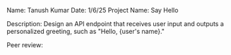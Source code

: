 Name: Tanush Kumar
Date: 1/6/25
Project Name: Say Hello

Description:  Design an API endpoint that receives user input and outputs a personalized greeting, such as "Hello, {user's name}."


Peer review: 